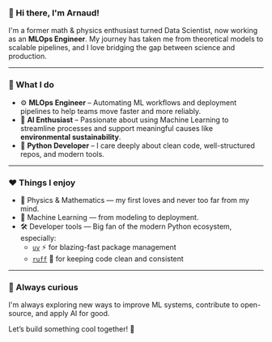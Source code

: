 ### 👋 Hi there, I'm Arnaud!

I'm a former math & physics enthusiast turned Data Scientist, now working as an **MLOps Engineer**. My journey has taken me from theoretical models to scalable pipelines, and I love bridging the gap between science and production.

---

### 🚀 What I do

- ⚙️ **MLOps Engineer** – Automating ML workflows and deployment pipelines to help teams move faster and more reliably.
- 🧠 **AI Enthusiast** – Passionate about using Machine Learning to streamline processes and support meaningful causes like **environmental sustainability**.
- 🐍 **Python Developer** – I care deeply about clean code, well-structured repos, and modern tools.

---

### ❤️ Things I enjoy

- 📐 Physics & Mathematics — my first loves and never too far from my mind.
- 🤖 Machine Learning — from modeling to deployment.
- 🛠️ Developer tools — Big fan of the modern Python ecosystem, especially:
  - [`uv`](https://github.com/astral-sh/uv) ⚡ for blazing-fast package management
  - [`ruff`](https://github.com/astral-sh/ruff) 🧹 for keeping code clean and consistent

---

### 🌱 Always curious

I'm always exploring new ways to improve ML systems, contribute to open-source, and apply AI for good.

Let’s build something cool together! 🚀
